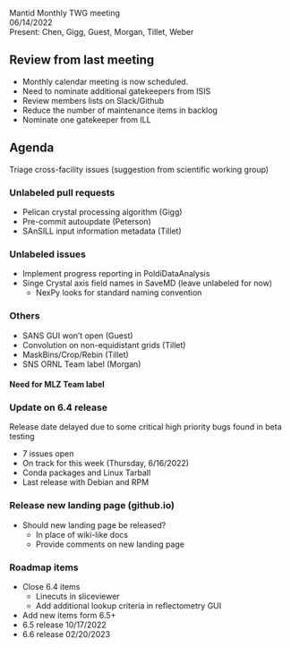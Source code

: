 Mantid Monthly TWG meeting  
06/14/2022  
Present: Chen, Gigg, Guest, Morgan, Tillet, Weber  
 
## Review from last meeting  
-	Monthly calendar meeting is now scheduled. 
-	Need to nominate additional gatekeepers from ISIS
-	Review members lists on Slack/Github
-	Reduce the number of maintenance items in backlog
-	Nominate one gatekeeper from ILL

## Agenda
Triage cross-facility issues (suggestion from scientific working group)

###	Unlabeled pull requests
- Pelican crystal processing algorithm (Gigg)
- Pre-commit autoupdate (Peterson)
- SAnSILL input information metadata (Tillet)
###	Unlabeled issues
- Implement progress reporting in PoldiDataAnalysis
- Singe Crystal axis field names in SaveMD (leave unlabeled for now) 
    - NexPy looks for standard naming convention
###	Others
- SANS GUI won’t open (Guest)
- Convolution on non-equidistant grids (Tillet)
- MaskBins/Crop/Rebin (Tillet)
- SNS ORNL Team label (Morgan)
#### Need for MLZ Team label
### Update on 6.4 release
Release date delayed due to some critical high priority bugs found in beta testing
- 7 issues open
- On track for this week (Thursday, 6/16/2022)
- Conda packages and Linux Tarball
- Last release with Debian and RPM
### Release new landing page (github.io)
- Should new landing page be released?
    - In place of wiki-like docs
    - Provide comments on new landing page
### Roadmap items 
- Close 6.4 items
    - Linecuts in sliceviewer
    - Add additional lookup criteria in reflectometry GUI
- Add new items form 6.5+
- 6.5 release 10/17/2022
- 6.6 release 02/20/2023
